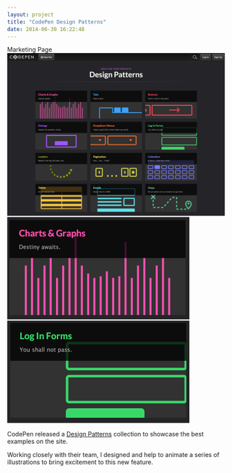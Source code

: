 ```yaml
---
layout: project
title: "CodePen Design Patterns"
date: 2014-06-30 16:22:48
---
```


<div class="meta">
  Marketing Page
</div>

<img src="/images/design-patterns.jpg" alt="">

<div class="grid grid-half-gutter">
  <div class="grid-1-2">
    <img src="/images/chart.gif" alt="">
  </div>
  <div class="grid-1-2">
    <img src="/images/login.gif" alt="">
  </div>
</div>

<p>CodePen released a <a href="http://codepen.io/patterns">Design Patterns</a> collection to showcase the best examples on the site.</p>
<p>
Working closely with their team, I designed and help to animate a series of illustrations to bring excitement to this new feature.
</p>
